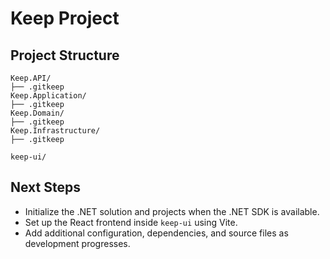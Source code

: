 # Keep Project

## Project Structure

```
Keep.API/
├── .gitkeep
Keep.Application/
├── .gitkeep
Keep.Domain/
├── .gitkeep
Keep.Infrastructure/
├── .gitkeep

keep-ui/
```

## Next Steps
- Initialize the .NET solution and projects when the .NET SDK is available.
- Set up the React frontend inside `keep-ui` using Vite.
- Add additional configuration, dependencies, and source files as development progresses.
